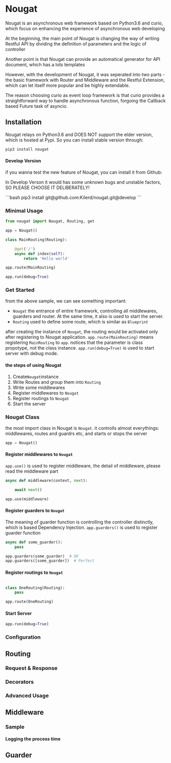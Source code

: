 # Nougat
Nougat is an asynchronous web framework based on Python3.6 and curio, which focus on enhancing the experience of asynchronous web developing

At the beginning, the main point of Nougat is changing the way of writing Restful API by dividing the definition of parameters and the logic of controller

Another point is that Nougat can provide an automatical generator for API document, which has a lots templates
 
However, with the development of Nougat, it was seperated into two parts - the basic framework with Router and Middleware and the Restful Extension, which can let itself more popular and be highly extendable.

The reason choosing curio as event loop framework is that curio provides a straightforward way to handle asynchronous function, forgoing the Callback based Future task of asyncio. 
## Installation
Nougat relays on Python3.6 and DOES NOT support the elder version, which is hosted at Pypi. So you can install stable version through:
```bash
pip3 install nougat
```
#### Develop Version
if you wanna test the new feature of Nougat, you can install it from Github:
<p class="warning">
  In Develop Verson it would has some unknown bugs and unstable factors, SO PLEASE CHOOSE IT DELIBERATELY!
</p>
```bash
pip3 install git@github.com:Kilerd/nougat.git@develop
```

### Minimal Usage
```python
from nougat import Nougat, Routing, get

app = Nougat()

class MainRouting(Routing):

    @get('/')
    async def index(self):
        return 'Hello world'

app.route(MainRouting)

app.run(debug=True)
```

### Get Started
from the above sample, we can see something important:
 - `Nougat` the entrance of entire framework, controlling all middlewares, guarders and router. At the same time, it also is used to start the server.
 - `Routing` used to define some route, which is similar as `Blueprint`

after creating the instance of `Nougat`, the routing would be activated only after registering to Nougat application. `app.route(MainRouting)` means registering `MainRouting` to `app`. notices that the parameter is class propotype, not the class instance.
`app.run(debug=True)` is used to start server with debug mode.

#### the steps of using Nougat
 1. Create`Nougat`instance
 2. Write Routes and group them into `Routing`
 3. Write some middlewares
 4. Register middlewares to `Nougat`
 5. Register routings to `Nougat`
 6. Start the server

### Nougat Class

the most import class in Nougat is `Nougat`. it controlls almost everythings: middlewares, routes and guardrs etc, and starts or stops the server
```python
app = Nougat()
```
#### Register middlewares to `Nougat`
`app.use()` is used to register middleware, the detail of middleware, please read the middleware part
```python
async def middleware(context, next):

    await next()

app.use(middleware)
```
#### Register guarders to `Nougat`
The meaning of guarder function is controlling the controller distinctly, which is based Dependency Injection.
`app.guarders()` is used to register guarder function
```python
async def some_guarder():
    pass

app.guarders(some_guarder)  # OK
app.guarders([some_guarder])  # Perfect
```
#### Register routings to `Nougat`
```python

class OneRouting(Routing):
    pass

app.route(OneRouting)
```

#### Start Server
```python
app.run(debug=True)
```
### Configuration


## Routing
### Request & Response
### Decorators
### Advanced Usage

## Middleware
### Sample

#### Logging the process time

## Guarder

